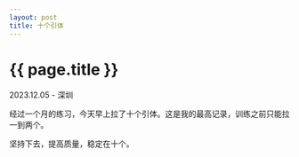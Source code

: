 ```yaml
---
layout: post
title: 十个引体
---
```


{{ page.title }}
================

<p class="meta">2023.12.05 - 深圳</p>

经过一个月的练习，今天早上拉了十个引体。这是我的最高记录，训练之前只能拉一到两个。

坚持下去，提高质量，稳定在十个。

